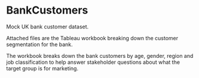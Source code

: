 # BankCustomers
Mock UK bank customer dataset.

Attached files are the Tableau workbook breaking down the customer segmentation for the bank.

The workbook breaks down the bank customers by age, gender, region and job classification to help answer stakeholder questions about what the target
group is for marketing.
